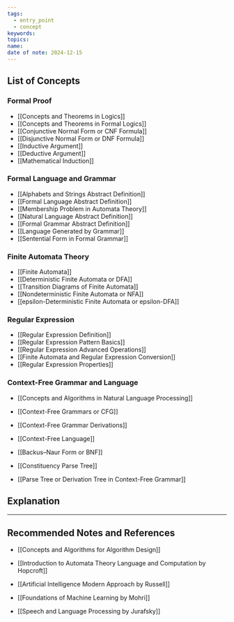 ```yaml
---
tags:
  - entry_point
  - concept
keywords: 
topics: 
name: 
date of note: 2024-12-15
---
```


## List of Concepts

### Formal Proof

- [[Concepts and Theorems in Logics]]
- [[Concepts and Theorems in Formal Logics]]
- [[Conjunctive Normal Form or CNF Formula]]
- [[Disjunctive Normal Form or DNF Formula]]
- [[Inductive Argument]]
- [[Deductive Argument]]
- [[Mathematical Induction]]

### Formal Language and Grammar

- [[Alphabets and Strings Abstract Definition]]
- [[Formal Language Abstract Definition]]
- [[Membership Problem in Automata Theory]]
- [[Natural Language Abstract Definition]]
- [[Formal Grammar Abstract Definition]]
- [[Language Generated by Grammar]]
- [[Sentential Form in Formal Grammar]]


### Finite Automata Theory

- [[Finite Automata]]
- [[Deterministic Finite Automata or DFA]]
- [[Transition Diagrams of Finite Automata]]
- [[Nondeterministic Finite Automata or NFA]]
- [[epsilon-Deterministic Finite Automata or epsilon-DFA]]


### Regular Expression

- [[Regular Expression Definition]]
- [[Regular Expression Pattern Basics]]
- [[Regular Expression Advanced Operations]]
- [[Finite Automata and Regular Expression Conversion]]
- [[Regular Expression Properties]]


### Context-Free Grammar and Language

- [[Concepts and Algorithms in Natural Language Processing]]

- [[Context-Free Grammars or CFG]]
- [[Context-Free Grammar Derivations]]
- [[Context-Free Language]]

- [[Backus–Naur Form or BNF]]
- [[Constituency Parse Tree]]
- [[Parse Tree or Derivation Tree in Context-Free Grammar]]




## Explanation





-----------
##  Recommended Notes and References



- [[Concepts and Algorithms for Algorithm Design]]

- [[Introduction to Automata Theory Language and Computation by Hopcroft]]
- [[Artificial Intelligence Modern Approach by Russell]]
- [[Foundations of Machine Learning by Mohri]]
- [[Speech and Language Processing by Jurafsky]]